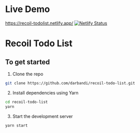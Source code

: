 # Live Demo
https://recoil-todolist.netlify.app/
[![Netlify Status](https://api.netlify.com/api/v1/badges/66a769c4-ef78-4573-8ac5-ce439a7f8fa9/deploy-status)](https://app.netlify.com/sites/recoil-todolist/deploys)

# Recoil Todo List


## To get started

1. Clone the repo
```bash
git clone https://github.com/darbandi/recoil-todo-list.git
```

2. Install dependencies using Yarn
```bash
cd recoil-todo-list
yarn
```

3. Start the development server
```bash
yarn start
```
